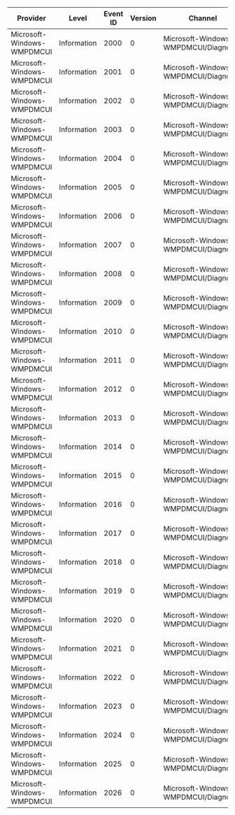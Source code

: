 Provider                    |  Level        |  Event ID  |  Version  |  Channel                                |  Task                                             |  Opcode  |  Keyword  |  Message
----------------------------|---------------|------------|-----------|-----------------------------------------|---------------------------------------------------|----------|-----------|---------
Microsoft-Windows-WMPDMCUI  |  Information  |  2000      |  0        |  Microsoft-Windows-WMPDMCUI/Diagnostic  |  PLAY_PAUSE_BUTTON                                |  Start   |           |
Microsoft-Windows-WMPDMCUI  |  Information  |  2001      |  0        |  Microsoft-Windows-WMPDMCUI/Diagnostic  |  PLAY_PAUSE_BUTTON                                |  Stop    |           |
Microsoft-Windows-WMPDMCUI  |  Information  |  2002      |  0        |  Microsoft-Windows-WMPDMCUI/Diagnostic  |  STOP_BUTTON                                      |  Start   |           |
Microsoft-Windows-WMPDMCUI  |  Information  |  2003      |  0        |  Microsoft-Windows-WMPDMCUI/Diagnostic  |  STOP_BUTTON                                      |  Stop    |           |
Microsoft-Windows-WMPDMCUI  |  Information  |  2004      |  0        |  Microsoft-Windows-WMPDMCUI/Diagnostic  |  REPEAT_BUTTON                                    |  Start   |           |
Microsoft-Windows-WMPDMCUI  |  Information  |  2005      |  0        |  Microsoft-Windows-WMPDMCUI/Diagnostic  |  REPEAT_BUTTON                                    |  Stop    |           |
Microsoft-Windows-WMPDMCUI  |  Information  |  2006      |  0        |  Microsoft-Windows-WMPDMCUI/Diagnostic  |  PREVIOUS_BUTTON                                  |  Start   |           |
Microsoft-Windows-WMPDMCUI  |  Information  |  2007      |  0        |  Microsoft-Windows-WMPDMCUI/Diagnostic  |  PREVIOUS_BUTTON                                  |  Stop    |           |
Microsoft-Windows-WMPDMCUI  |  Information  |  2008      |  0        |  Microsoft-Windows-WMPDMCUI/Diagnostic  |  NEXT_BUTTON                                      |  Start   |           |
Microsoft-Windows-WMPDMCUI  |  Information  |  2009      |  0        |  Microsoft-Windows-WMPDMCUI/Diagnostic  |  NEXT_BUTTON                                      |  Stop    |           |
Microsoft-Windows-WMPDMCUI  |  Information  |  2010      |  0        |  Microsoft-Windows-WMPDMCUI/Diagnostic  |  MUTE_BUTTON                                      |  Start   |           |
Microsoft-Windows-WMPDMCUI  |  Information  |  2011      |  0        |  Microsoft-Windows-WMPDMCUI/Diagnostic  |  MUTE_BUTTON                                      |  Stop    |           |
Microsoft-Windows-WMPDMCUI  |  Information  |  2012      |  0        |  Microsoft-Windows-WMPDMCUI/Diagnostic  |  PLAYTO_INTERNAL_OPERATION_PRECREATEDEVICEFINDER  |          |           |
Microsoft-Windows-WMPDMCUI  |  Information  |  2013      |  0        |  Microsoft-Windows-WMPDMCUI/Diagnostic  |  PLAYTO_INTERNAL_OPERATION_PREFINDBYUDN           |          |           |
Microsoft-Windows-WMPDMCUI  |  Information  |  2014      |  0        |  Microsoft-Windows-WMPDMCUI/Diagnostic  |  PLAYTO_INTERNAL_OPERATION_PRECREATEDMCDEVICE     |          |           |
Microsoft-Windows-WMPDMCUI  |  Information  |  2015      |  0        |  Microsoft-Windows-WMPDMCUI/Diagnostic  |  PLAYTO_INTERNAL_OPERATION_PREADDTOPLAYLIST       |          |           |
Microsoft-Windows-WMPDMCUI  |  Information  |  2016      |  0        |  Microsoft-Windows-WMPDMCUI/Diagnostic  |  PLAYTO_INTERNAL_OPERATION                        |  Start   |           |
Microsoft-Windows-WMPDMCUI  |  Information  |  2017      |  0        |  Microsoft-Windows-WMPDMCUI/Diagnostic  |  PLAYTO_INTERNAL_OPERATION                        |  Stop    |           |
Microsoft-Windows-WMPDMCUI  |  Information  |  2018      |  0        |  Microsoft-Windows-WMPDMCUI/Diagnostic  |  PLAYTO_LAUNCHUI                                  |  Start   |           |
Microsoft-Windows-WMPDMCUI  |  Information  |  2019      |  0        |  Microsoft-Windows-WMPDMCUI/Diagnostic  |  PLAYTO_LAUNCHUI                                  |          |           |
Microsoft-Windows-WMPDMCUI  |  Information  |  2020      |  0        |  Microsoft-Windows-WMPDMCUI/Diagnostic  |  PLAYTO_LAUNCHUI                                  |  Stop    |           |
Microsoft-Windows-WMPDMCUI  |  Information  |  2021      |  0        |  Microsoft-Windows-WMPDMCUI/Diagnostic  |  PLAYTO_DEVICE_PLAY                               |  Start   |           |
Microsoft-Windows-WMPDMCUI  |  Information  |  2022      |  0        |  Microsoft-Windows-WMPDMCUI/Diagnostic  |  PLAYTO_DEVICE_PLAY                               |  Stop    |           |
Microsoft-Windows-WMPDMCUI  |  Information  |  2023      |  0        |  Microsoft-Windows-WMPDMCUI/Diagnostic  |  PLAYTO_DEVICE_SETAVTRANSPORTURI                  |  Start   |           |
Microsoft-Windows-WMPDMCUI  |  Information  |  2024      |  0        |  Microsoft-Windows-WMPDMCUI/Diagnostic  |  PLAYTO_DEVICE_SETAVTRANSPORTURI                  |  Stop    |           |
Microsoft-Windows-WMPDMCUI  |  Information  |  2025      |  0        |  Microsoft-Windows-WMPDMCUI/Diagnostic  |  PLAYTO_DEVICE_STOP                               |  Start   |           |
Microsoft-Windows-WMPDMCUI  |  Information  |  2026      |  0        |  Microsoft-Windows-WMPDMCUI/Diagnostic  |  PLAYTO_DEVICE_STOP                               |  Stop    |           |
